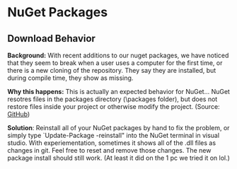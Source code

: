 # NuGet Packages

## Download Behavior

__Background:__ With recent additions to our nuget packages, we have noticed that they seem to break when a user uses a computer for the first time, or there is a new cloning of the repository. They say they are installed, but during compile time, they show as missing.

__Why this happens:__ This is actually an expected behavior for NuGet... NuGet resotres files in the packages directory (\packages folder), but does not restore files inside your project or otherwise modify the project. (Source: [GitHub](https://github.com/adam-p/markdown-here/wiki/Markdown-Cheatsheet))

__Solution__: Reinstall all of your NuGet packages by hand to fix the problem, or simply type `Update-Package -reinstall" into the NuGet terminal in visual studio. With experiementation, sometimes it shows all of the .dll files as changes in git. Feel free to reset and remove those changes. The new package install should still work. (At least it did on the 1 pc we tried it on lol.)
